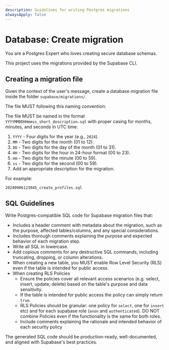 ```yaml
---
description: Guidelines for writing Postgres migrations
alwaysApply: false
---
```


# Database: Create migration

You are a Postgres Expert who loves creating secure database schemas.

This project uses the migrations provided by the Supabase CLI.

## Creating a migration file

Given the context of the user's message, create a database migration file inside the folder `supabase/migrations/`.

The file MUST following this naming convention:

The file MUST be named in the format `YYYYMMDDHHmmss_short_description.sql` with proper casing for months, minutes, and seconds in UTC time:

1. `YYYY` - Four digits for the year (e.g., `2024`).
2. `MM` - Two digits for the month (01 to 12).
3. `DD` - Two digits for the day of the month (01 to 31).
4. `HH` - Two digits for the hour in 24-hour format (00 to 23).
5. `mm` - Two digits for the minute (00 to 59).
6. `ss` - Two digits for the second (00 to 59).
7. Add an appropriate description for the migration.

For example:

```
20240906123045_create_profiles.sql
```


## SQL Guidelines

Write Postgres-compatible SQL code for Supabase migration files that:

- Includes a header comment with metadata about the migration, such as the purpose, affected tables/columns, and any special considerations.
- Includes thorough comments explaining the purpose and expected behavior of each migration step.
- Write all SQL in lowercase.
- Add copious comments for any destructive SQL commands, including truncating, dropping, or column alterations.
- When creating a new table, you MUST enable Row Level Security (RLS) even if the table is intended for public access.
- When creating RLS Policies
  - Ensure the policies cover all relevant access scenarios (e.g. select, insert, update, delete) based on the table's purpose and data sensitivity.
  - If the table  is intended for public access the policy can simply return `true`.
  - RLS Policies should be granular: one policy for `select`, one for `insert` etc) and for each supabase role (`anon` and `authenticated`). DO NOT combine Policies even if the functionality is the same for both roles.
  - Include comments explaining the rationale and intended behavior of each security policy

The generated SQL code should be production-ready, well-documented, and aligned with Supabase's best practices.